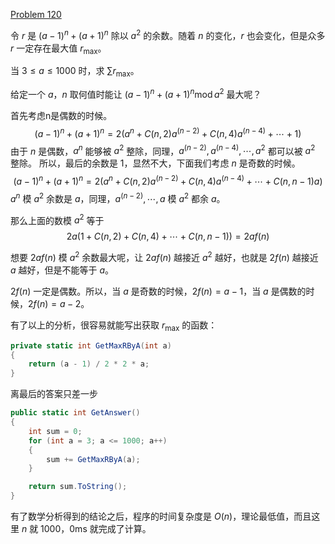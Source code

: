 [Problem 120](http://projecteuler.net/problem=120 "Problem 120 - Project Euler")

令 $r$ 是 $(a-1)^n + (a+1)^n$ 除以 $a^2$ 的余数。随着 $n$ 的变化，$r$ 也会变化，但是众多 $r$ 一定存在最大值 $r_{\max}$。

当 $3\leq a\leq 1000$ 时，求 $\sum r_{\max}$。

给定一个 $a，n$ 取何值时能让 $(a-1)^n + (a+1)^n \operatorname{mod} a^2$ 最大呢？

首先考虑n是偶数的时候。
$$(a-1)^n + (a+1)^n  
=2(a^n + C(n,2)a^{(n-2)} + C(n,4)a^{(n-4)} + \cdots + 1)$$
由于 $n$ 是偶数，$a^n$ 能够被 $a^2$ 整除，同理，$a^{(n-2)}, a^{(n-4)},\cdots ,a^2$ 都可以被 $a^2$ 整除。
所以，最后的余数是 1，显然不大，下面我们考虑 $n$ 是奇数的时候。
$$(a-1)^n + (a+1)^n  
= 2(a^n + C(n,2)a^{(n-2)} + C(n,4)a^{(n-4)} + \cdots + C(n,n-1)a)$$
$a^n$ 模 $a^2$ 余数是 $a$，同理，$a^{(n-2)},\cdots,a$ 模 $a^2$ 都余 $a$。

那么上面的数模 $a^2$ 等于
$$2a(1+C(n,2)+C(n,4)+\cdots+C(n,n-1)) = 2af(n)$$

想要 $2af(n)$ 模 $a^2$ 余数最大呢，让 $2af(n)$ 越接近 $a^2$ 越好，也就是 $2f(n)$ 越接近 $a$ 越好，但是不能等于 $a$。

$2f(n)$ 一定是偶数。所以，当 $a$ 是奇数的时候，$2f(n)=a-1$，当 $a$ 是偶数的时候，$2f(n)=a-2$。

有了以上的分析，很容易就能写出获取 $r_{\max}$ 的函数：
``` csharp
private static int GetMaxRByA(int a)
{
	return (a - 1) / 2 * 2 * a;
}
```

离最后的答案只差一步
``` csharp
public static int GetAnswer()
{
    int sum = 0;
    for (int a = 3; a <= 1000; a++)
    {
        sum += GetMaxRByA(a);
    }

    return sum.ToString();
}
```

有了数学分析得到的结论之后，程序的时间复杂度是 $O(n)$，理论最低值，而且这里 $n$ 就 1000，0ms 就完成了计算。
